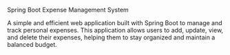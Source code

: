 Spring Boot Expense Management System

A simple and efficient web application built with Spring Boot to manage and track personal expenses. This application allows users to add, update, view, and delete their expenses, helping them to stay organized and maintain a balanced budget.
